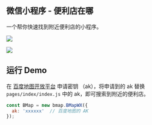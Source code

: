 ## 微信小程序 - 便利店在哪

一个帮你快速找到附近便利店的小程序。

![](http://ovu6j7kst.bkt.clouddn.com/demo.png)

![](http://ovu6j7kst.bkt.clouddn.com/weapp.jpg)

## 运行 Demo

在 [百度地图开放平台](http://lbsyun.baidu.com/index.php?title=wxjsapi) 申请密钥 （ak），将申请到的 ak 替换 `pages/index/index.js` 中的 ak，即可搜索到附近的便利店。

```js
const BMap = new bmap.BMapWX({
  ak: 'xxxxxx'  // 百度地图的 AK
});
```